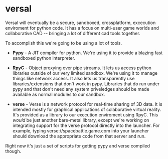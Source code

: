 versal
======

Versal will eventually be a secure, sandboxed, crossplatform, excecution enviroment for python code. It has a focus on multi-user game worlds and collaborative CAD -- bringing a lot of different cad tools together.

To accomplish this we're going to be using a lot of tools.

 * **Pypy** - A JIT compiler for python. We're using it to provide a blazing fast sandboxed python interpreter.

 * **RpyC** - Object proxying over pipe streams. It lets us access python libraries outside of our very limited sandbox. We're using it to manage things like network access. It also lets us transparently use libraries/extensions that don't work in pypy. Libraries that do run under pypy and that don't need any system priveledges should be made available as normal modules to our sandbox.

 * **verse** - Verse is a network protocol for real-time sharing of 3D data. It is intended mostly for graphical applications of colaborative virtual reality. It's provided as a library to our execution enviroment using RpyC. This *would* be just another bare-metal library, except we're working on integrating support for the verse protocol directly into the launcher. For example, typing verse://spacebattle.game.com into your launcher should download the appropriate code from that server and run.


Right now it's just a set of scripts for getting pypy and verse compiled though.
